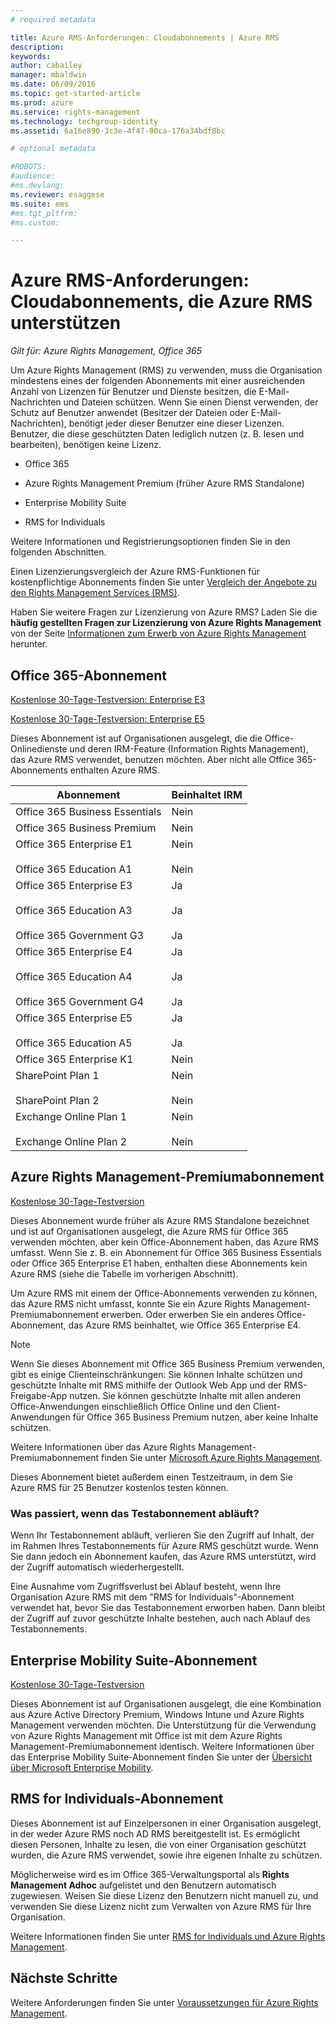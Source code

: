 ```yaml
---
# required metadata

title: Azure RMS-Anforderungen: Cloudabonnements | Azure RMS
description:
keywords:
author: cabailey
manager: mbaldwin
ms.date: 06/09/2016
ms.topic: get-started-article
ms.prod: azure
ms.service: rights-management
ms.technology: techgroup-identity
ms.assetid: 6a16e890-3c3e-4f47-80ca-176a34bdf8bc

# optional metadata

#ROBOTS:
#audience:
#ms.devlang:
ms.reviewer: esaggese
ms.suite: ems
#ms.tgt_pltfrm:
#ms.custom:

---
```



# Azure RMS-Anforderungen: Cloudabonnements, die Azure RMS unterstützen

*Gilt für: Azure Rights Management, Office 365*

Um Azure Rights Management (RMS) zu verwenden, muss die Organisation mindestens eines der folgenden Abonnements mit einer ausreichenden Anzahl von Lizenzen für Benutzer und Dienste besitzen, die E-Mail-Nachrichten und Dateien schützen. Wenn Sie einen Dienst verwenden, der Schutz auf Benutzer anwendet (Besitzer der Dateien oder E-Mail-Nachrichten), benötigt jeder dieser Benutzer eine dieser Lizenzen. Benutzer, die diese geschützten Daten lediglich nutzen (z. B. lesen und bearbeiten), benötigen keine Lizenz.

-   Office 365

-   Azure Rights Management Premium (früher Azure RMS Standalone)

-   Enterprise Mobility Suite

-   RMS for Individuals

Weitere Informationen und Registrierungsoptionen finden Sie in den folgenden Abschnitten.

Einen Lizenzierungsvergleich der Azure RMS-Funktionen für kostenpflichtige Abonnements finden Sie unter [Vergleich der Angebote zu den Rights Management Services (RMS)](http://technet.microsoft.com/dn858608).

Haben Sie weitere Fragen zur Lizenzierung von Azure RMS? Laden Sie die **häufig gestellten Fragen zur Lizenzierung von Azure Rights Management** von der Seite [Informationen zum Erwerb von Azure Rights Management](https://www.microsoft.com/en-us/server-cloud/products/azure-rights-management/Purchasing.aspx) herunter. 

## Office 365-Abonnement
[Kostenlose 30-Tage-Testversion: Enterprise E3](http://go.microsoft.com/fwlink/p/?LinkID=403802)

[Kostenlose 30-Tage-Testversion: Enterprise E5](https://go.microsoft.com/fwlink/p/?LinkID=698279)

Dieses Abonnement ist auf Organisationen ausgelegt, die die Office-Onlinedienste und deren IRM-Feature (Information Rights Management), das Azure RMS verwendet, benutzen möchten. Aber nicht alle Office 365-Abonnements enthalten Azure RMS.

Abonnement  |Beinhaltet IRM 
------------- | ------------- |
Office 365 Business Essentials|Nein|
Office 365 Business Premium|Nein|
Office 365 Enterprise E1 <br /><br /> Office 365 Education A1|Nein <br /><br /> Nein|
Office 365 Enterprise E3 <br /><br /> Office 365 Education A3 <br /><br /> Office 365 Government G3|Ja <br /><br /> Ja <br /><br /> Ja|
Office 365 Enterprise E4 <br /><br /> Office 365 Education A4 <br /><br /> Office 365 Government G4|Ja <br /><br /> Ja <br /><br /> Ja|
Office 365 Enterprise E5 <br /><br /> Office 365 Education A5|Ja <br /><br /> Ja|
Office 365 Enterprise K1|Nein|
SharePoint Plan 1 <br /><br /> SharePoint Plan 2|Nein <br /><br /> Nein|
Exchange Online Plan 1 <br /><br /> Exchange Online Plan 2|Nein <br /><br /> Nein|


## Azure Rights Management-Premiumabonnement
[Kostenlose 30-Tage-Testversion](https://portal.microsoftonline.com/Signup/MainSignUp15.aspx?&amp;OfferId=A43415D3-404C-4df3-B31B-AAD28118A778&amp;dl=RIGHTSMANAGEMENT&amp;ali=1)

Dieses Abonnement wurde früher als Azure RMS Standalone bezeichnet und ist auf Organisationen ausgelegt, die Azure RMS für Office 365 verwenden möchten, aber kein Office-Abonnement haben, das Azure RMS umfasst. Wenn Sie z. B. ein Abonnement für Office 365 Business Essentials oder Office 365 Enterprise E1 haben, enthalten diese Abonnements kein Azure RMS (siehe die Tabelle im vorherigen Abschnitt). 

Um Azure RMS mit einem der Office-Abonnements verwenden zu können, das Azure RMS nicht umfasst, konnte Sie ein Azure Rights Management-Premiumabonnement erwerben. Oder erwerben Sie ein anderes Office-Abonnement, das Azure RMS beinhaltet, wie Office 365 Enterprise E4.

> [!NOTE]
> Wenn Sie dieses Abonnement mit Office 365 Business Premium verwenden, gibt es einige Clienteinschränkungen: Sie können Inhalte schützen und geschützte Inhalte mit RMS mithilfe der Outlook Web App und der RMS-Freigabe-App nutzen. Sie können geschützte Inhalte mit allen anderen Office-Anwendungen einschließlich Office Online und den Client-Anwendungen für Office 365 Business Premium nutzen, aber keine Inhalte schützen.

Weitere Informationen über das Azure Rights Management-Premiumabonnement finden Sie unter [Microsoft Azure Rights Management](http://products.office.com/business/microsoft-azure-rights-management).

Dieses Abonnement bietet außerdem einen Testzeitraum, in dem Sie Azure RMS für 25 Benutzer kostenlos testen können. 

### Was passiert, wenn das Testabonnement abläuft?
Wenn Ihr Testabonnement abläuft, verlieren Sie den Zugriff auf Inhalt, der im Rahmen Ihres Testabonnements für Azure RMS geschützt wurde. Wenn Sie dann jedoch ein Abonnement kaufen, das Azure RMS unterstützt, wird der Zugriff automatisch wiederhergestellt.

Eine Ausnahme vom Zugriffsverlust bei Ablauf besteht, wenn Ihre Organisation Azure RMS mit dem "RMS for Individuals"-Abonnement verwendet hat, bevor Sie das Testabonnement erworben haben. Dann bleibt der Zugriff auf zuvor geschützte Inhalte bestehen, auch nach Ablauf des Testabonnements.

## Enterprise Mobility Suite-Abonnement
[Kostenlose 30-Tage-Testversion](https://portal.office.com/Signup/Signup.aspx?OfferId=2E63A04D-BE0B-4A0F-A8CF-407C1C299221&dl=EMS)

Dieses Abonnement ist auf Organisationen ausgelegt, die eine Kombination aus Azure Active Directory Premium, Windows Intune und Azure Rights Management verwenden möchten. Die Unterstützung für die Verwendung von Azure Rights Management mit Office ist mit dem Azure Rights Management-Premiumabonnement identisch. Weitere Informationen über das Enterprise Mobility Suite-Abonnement finden Sie unter der [Übersicht über Microsoft Enterprise Mobility](http://go.microsoft.com/fwlink/?LinkId=615386).

## RMS for Individuals-Abonnement
Dieses Abonnement ist auf Einzelpersonen in einer Organisation ausgelegt, in der weder Azure RMS noch AD RMS bereitgestellt ist. Es ermöglicht diesen Personen, Inhalte zu lesen, die von einer Organisation geschützt wurden, die Azure RMS verwendet, sowie ihre eigenen Inhalte zu schützen.

Möglicherweise wird es im Office 365-Verwaltungsportal als **Rights Management Adhoc** aufgelistet und den Benutzern automatisch zugewiesen. Weisen Sie diese Lizenz den Benutzern nicht manuell zu, und verwenden Sie diese Lizenz nicht zum Verwalten von Azure RMS für Ihre Organisation. 

Weitere Informationen finden Sie unter [RMS for Individuals und Azure Rights Management](../understand-explore/rms-for-individuals.md).

## Nächste Schritte
Weitere Anforderungen finden Sie unter [Voraussetzungen für Azure Rights Management](requirements-azure-rms.md).

<!--HONumber=Jun16_HO2-->


